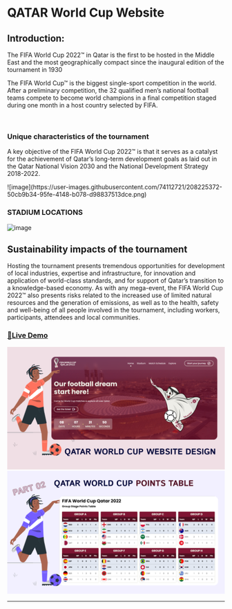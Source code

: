 # QATAR World Cup Website <br>

## Introduction:

The FIFA World Cup 2022™ in Qatar is the first to be hosted in the Middle East and the most geographically compact since the inaugural edition of the tournament in 1930<br>

<p>The FIFA World Cup™ is the biggest single-sport competition in the world. After a preliminary competition, the 32 qualified men’s national football teams compete to become world champions in a final competition staged during one month in a host country selected by FIFA.</p><br>


### Unique characteristics of the tournament

<p>A key objective of the FIFA World Cup 2022™ is that it serves as a catalyst for the achievement of Qatar’s long-term development goals as laid out in the Qatar National Vision 2030 and the National Development Strategy 2018-2022.</p>
![image](https://user-images.githubusercontent.com/74112721/208225372-50cb9b34-95fe-4148-b078-d98837513dce.png)<br>

### STADIUM LOCATIONS

![image](https://user-images.githubusercontent.com/74112721/208225345-f9f61d26-ffc7-4af7-aad3-c43fc50decab.png)


## Sustainability impacts of the tournament

<p>Hosting the tournament presents tremendous opportunities for development of local industries, expertise and infrastructure, for innovation and application of world-class standards, and for support of Qatar’s transition to a knowledge-based economy. As with any mega-event, the FIFA World Cup 2022™ also presents risks related to the increased use of limited natural resources and the generation of emissions, as well as to the health, safety and well-being of all people involved in the tournament, including workers, participants, attendees and local communities. <p/>

### [🔗Live Demo](https://qatar-world-cup.codsfli.com/)


![thumbnail](thumbnail.png)
![thumbnail](thumbnail01.png)

---
